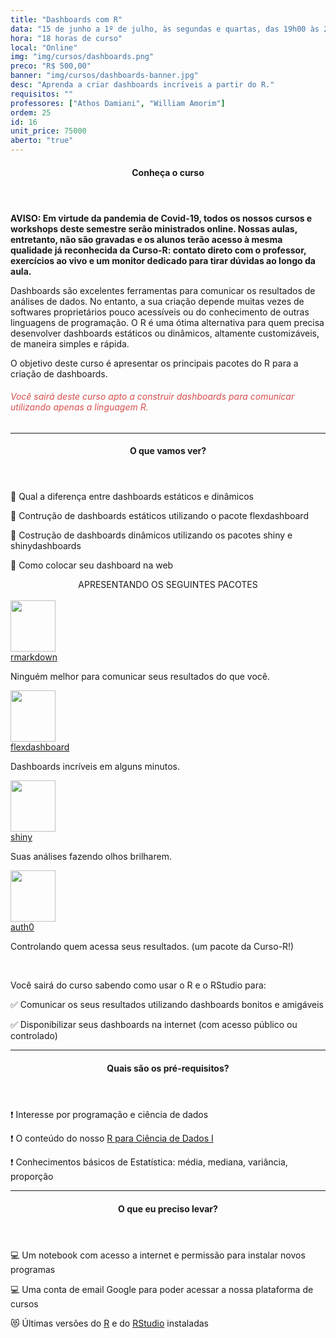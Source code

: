 ```yaml
---
title: "Dashboards com R"
data: "15 de junho a 1º de julho, às segundas e quartas, das 19h00 às 22h00"
hora: "18 horas de curso"
local: "Online"
img: "img/cursos/dashboards.png"
preco: "R$ 500,00"
banner: "img/cursos/dashboards-banner.jpg"
desc: "Aprenda a criar dashboards incríveis a partir do R."
requisitos: ""
professores: ["Athos Damiani", "William Amorim"]
ordem: 25
id: 16
unit_price: 75000
aberto: "true"
---
```


<header class="section-header">
  <h4>Conheça o curso</h4>
</header>

<b>AVISO: Em virtude da pandemia de Covid-19, todos os nossos cursos e workshops deste semestre serão ministrados online. Nossas aulas, entretanto, não são gravadas e os alunos terão acesso à mesma qualidade já reconhecida da Curso-R: contato direto com o professor, exercícios ao vivo e um monitor dedicado para tirar dúvidas ao longo da aula.</b>

Dashboards são excelentes ferramentas para comunicar os resultados de análises de dados. No entanto, a sua criação depende muitas vezes de softwares proprietários pouco acessíveis ou do conhecimento de outras linguagens de programação. O R é uma ótima alternativa para quem precisa desenvolver dashboards estáticos ou dinâmicos, altamente customizáveis, de maneira simples e rápida.

O objetivo deste curso é apresentar os principais pacotes do R para a criação de dashboards. 

<h6 style = "color: #da4d4d">Você sairá deste curso apto a construir dashboards para comunicar utilizando apenas a linguagem R.</h6>

<hr>

<header class="section-header">
  <h4>O que vamos ver?</h4>
</header>

<p>&#128204; Qual a diferença entre dashboards estáticos e dinâmicos</p>
<p>&#128204; Contrução de dashboards estáticos utilizando o pacote flexdashboard</p>
<p>&#128204; Costrução de dashboards dinâmicos utilizando os pacotes shiny e shinydashboards</p>
<p>&#128204; Como colocar seu dashboard na web</p>

<center>
APRESENTANDO OS SEGUINTES PACOTES
</center>

<div class="row justify-content-center">
<br>
<div class="tooltip-wrap">
   <a href = "https://rmarkdown.rstudio.com/" target = "_blank">
      <img src = "/img/cursos/hex/rmarkdown.png" width = "72px" height = "82px">
   </a>
  <div class="tooltip-content">
    <a href = "https://rmarkdown.rstudio.com/" target = "_blank">rmarkdown</a>
    <p>Ninguém melhor para comunicar seus resultados do que você.</p>
  </div> 
</div>
<div class="tooltip-wrap">
   <a href = "https://rmarkdown.rstudio.com/flexdashboard/" target = "_blank">
      <img src = "/img/cursos/hex/flexdashboard.png" width = "72px" height = "82px">
   </a>
  <div class="tooltip-content">
    <a href = "https://rmarkdown.rstudio.com/flexdashboard/" target = "_blank">flexdashboard</a>
    <p>Dashboards incríveis em alguns minutos.</p>
  </div> 
</div>
<div class="tooltip-wrap">
   <a href = "https://shiny.rstudio.com/" target = "_blank">
      <img src = "/img/cursos/hex/shiny.png" width = "72px" height = "82px">
   </a>
  <div class="tooltip-content">
    <a href = "https://shiny.rstudio.com/" target = "_blank">shiny</a>
    <p>Suas análises fazendo olhos brilharem.</p>
  </div> 
</div>
<div class="tooltip-wrap">
   <a href = "https://github.com/curso-r/auth0" target = "_blank">
      <img src = "/img/cursos/hex/auth0.png" width = "72px" height = "82px">
   </a>
  <div class="tooltip-content">
    <a href = "https://github.com/curso-r/auth0" target = "_blank">auth0</a>
    <p>Controlando quem acessa seus resultados. (um pacote da Curso-R!)</p>
  </div> 
</div>
</div>

<br>

Você sairá do curso sabendo como usar o R e o RStudio para:

&#9989; Comunicar os seus resultados utilizando dashboards bonitos e amigáveis

&#9989; Disponibilizar seus dashboards na internet (com acesso público ou controlado)


<hr>

<header class="section-header">
  <h4>Quais são os pré-requisitos?</h4>
</header>

&#10071; Interesse por programação e ciência de dados

&#10071; O conteúdo do nosso [R para Ciência de Dados I](https://www.curso-r.com/cursos/r4ds-1/)

&#10071; Conhecimentos básicos de Estatística: média, mediana, variância, proporção

<hr>

<header class="section-header">
  <h4>O que eu preciso levar?</h4>
</header>

&#128187; Um notebook com acesso a internet e permissão para instalar novos programas

&#128187; Uma conta de email Google para poder acessar a nossa plataforma de cursos

&#128571; Últimas versões do [R](https://cran.r-project.org/) e do [RStudio](https://www.rstudio.com/products/rstudio/download/) instaladas
